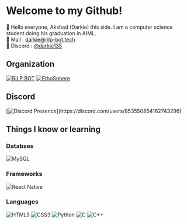 # Welcome to my Github!

👋 Hello everyone, Akshad (Darkie) this side. I am a computer science student doing his graduation in AIML. <br/>
📧 Mail : [darkie@rilp-bot.tech](mailto:darkie@rilp-bot.tech) <br/>
🔗 Discord : [@darkie135](https://discord.com/users/853550854162743296)

## Organization
[![RILP BOT](https://avatars.githubusercontent.com/u/73837708?s=200&v=4)](https://github.com/RILPBOT)
[![EthoSphere](https://avatars.githubusercontent.com/u/146471660?s=200&u=04201fc133075c4286f5c316733e487249f2244a&v=4)](https://github.com/EthoSphere)

## Discord
<!--https://lanyard.cnrad.dev/-->
[![Discord Presence](https://lanyard.cnrad.dev/api/853550854162743296?idleMessage=Probably%20doing%20something%20else...)](https://discord.com/users/853550854162743296)

## Things I know or learning
<!--https://github.com/Ileriayo/markdown-badges-->
### Databses
![MySQL](https://img.shields.io/badge/mysql-%2300f.svg?style=for-the-badge&logo=mysql&logoColor=white)
### Frameworks
![React Native](https://img.shields.io/badge/React_Native-20232A?style=for-the-badge&logo=react&logoColor=61DAFB)
### Languages
![HTML5](https://img.shields.io/badge/html5-%23E34F26.svg?style=for-the-badge&logo=html5&logoColor=white) 
![CSS3](https://img.shields.io/badge/css3-%231572B6.svg?style=for-the-badge&logo=css3&logoColor=white)
![Python](https://img.shields.io/badge/python-3670A0?style=for-the-badge&logo=python&logoColor=ffdd54) 
![C](https://img.shields.io/badge/c-%2300599C.svg?style=for-the-badge&logo=c&logoColor=white)
![C++](https://img.shields.io/badge/C%2B%2B-00599C?style=for-the-badge&logo=c%2B%2B&logoColor=white)
